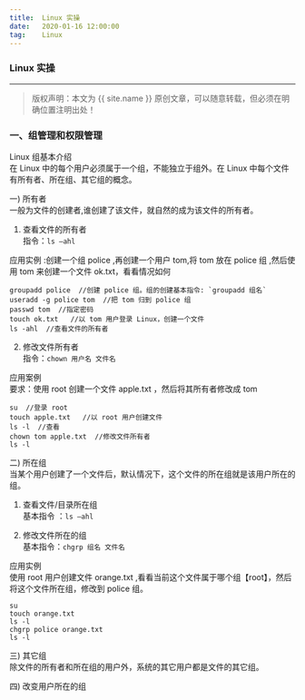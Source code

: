 ```yaml
---
title:  Linux 实操
date:   2020-01-16 12:00:00
tag:    Linux
---
```


### Linux 实操

***
> 版权声明：本文为 {{ site.name }} 原创文章，可以随意转载，但必须在明确位置注明出处！

<head><link rel="stylesheet" href="../css/rouge.css"></head>


### 一、组管理和权限管理   
Linux 组基本介绍    
在 Linux 中的每个用户必须属于一个组，不能独立于组外。在 Linux 中每个文件
有所有者、所在组、其它组的概念。    

一) 所有者   
一般为文件的创建者,谁创建了该文件，就自然的成为该文件的所有者。  

1. 查看文件的所有者   
指令：`ls –ahl`

应用实例 :创建一个组 police ,再创建一个用户 tom,将 tom 放在 police 组 ,然后使用 tom 来创建一个文件 ok.txt，看看情况如何
```
groupadd police  //创建 police 组。组的创建基本指令: `groupadd 组名`
useradd -g police tom  //把 tom 归到 police 组
passwd tom  //指定密码
touch ok.txt   //以 tom 用户登录 Linux，创建一个文件
ls -ahl  //查看文件的所有者
```

2. 修改文件所有者    
指令：`chown 用户名 文件名`   

应用案例   
要求：使用 root 创建一个文件 apple.txt ，然后将其所有者修改成 tom   
```
su  //登录 root
touch apple.txt   //以 root 用户创建文件
ls -l  //查看
chown tom apple.txt  //修改文件所有者
ls -l 
```

二) 所在组     
当某个用户创建了一个文件后，默认情况下，这个文件的所在组就是该用户所在的组。    

1. 查看文件/目录所在组    
基本指令 ：`ls –ahl`    

2. 修改文件所在的组   
基本指令：`chgrp 组名 文件名`    

应用实例    
使用 root 用户创建文件 orange.txt ,看看当前这个文件属于哪个组【root】，然后将这个文件所在组，修改到 police 组。    
```
su
touch orange.txt
ls -l
chgrp police orange.txt
ls -l
```

三) 其它组   
除文件的所有者和所在组的用户外，系统的其它用户都是文件的其它组。    

四) 改变用户所在的组   
